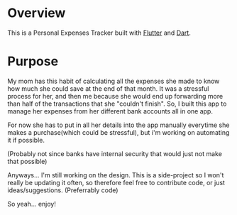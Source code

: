# Overview

This is a Personal Expenses Tracker built with [Flutter][1] and [Dart][2].

# Purpose

My mom has this habit of calculating all the expenses she made to know how much she could save at the end of that month.
It was a stressful process for her, and then me because she would end up forwarding more than half of the transactions that she "couldn't finish". 
So, I built this app to manage her expenses from her different bank accounts all in one app.

For now she has to put in all her details into the app manually everytime she makes a purchase(which could be stressful), but i'm working on automating it if possible.

(Probably not since banks have internal security that would just not make that possible)

Anyways... I'm still working on the design. This is a side-project so I won't really be updating it often, so therefore feel free to contribute code, or just ideas/suggestions. (Preferrably code)

So yeah... enjoy!

[1]: https://www.flutter.dev
[2]: https://www.dart.dev
